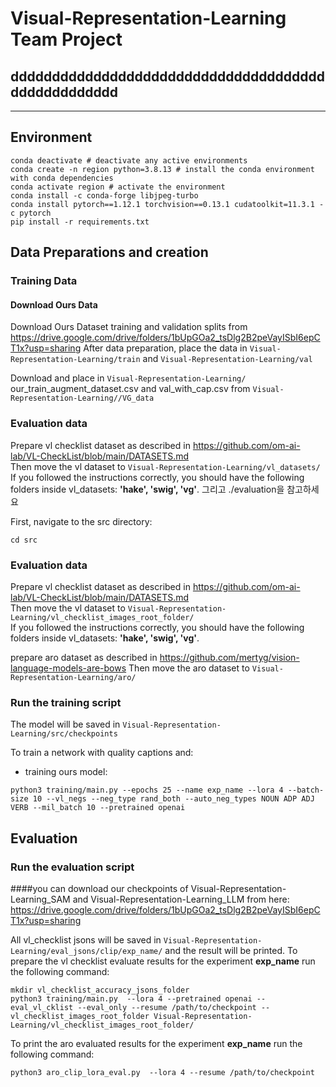 # Visual-Representation-Learning Team Project
## ddddddddddddddddddddddddddddddddddddddddddddddddddd 

_______________________________
## Environment
```shell script
conda deactivate # deactivate any active environments
conda create -n region python=3.8.13 # install the conda environment with conda dependencies
conda activate region # activate the environment
conda install -c conda-forge libjpeg-turbo
conda install pytorch==1.12.1 torchvision==0.13.1 cudatoolkit=11.3.1 -c pytorch
pip install -r requirements.txt
```

## Data Preparations and creation 
### Training Data
#### Download Ours Data
Download Ours Dataset training and validation splits from https://drive.google.com/drive/folders/1bUpGOa2_tsDlg2B2peVayISbI6epCT1x?usp=sharing
After data preparation, place the data in `Visual-Representation-Learning/train` and `Visual-Representation-Learning/val`  

Download and place in `Visual-Representation-Learning/` our_train_augment_dataset.csv and val_with_cap.csv from `Visual-Representation-Learning//VG_data`

### Evaluation data
Prepare vl checklist dataset as described in https://github.com/om-ai-lab/VL-CheckList/blob/main/DATASETS.md  
Then move the vl dataset to `Visual-Representation-Learning/vl_datasets/`  
If you followed the instructions correctly, you should have the following folders inside vl_datasets: **'hake', 'swig', 'vg'**. 
그리고 ./evaluation을 참고하세요

First, navigate to the src directory:
```shell script
cd src
```

### Evaluation data
Prepare vl checklist dataset as described in https://github.com/om-ai-lab/VL-CheckList/blob/main/DATASETS.md  
Then move the vl dataset to `Visual-Representation-Learning/vl_checklist_images_root_folder/`  
If you followed the instructions correctly, you should have the following folders inside vl_datasets: **'hake', 'swig', 'vg'**. 

prepare aro dataset as described in https://github.com/mertyg/vision-language-models-are-bows
Then move the aro dataset to `Visual-Representation-Learning/aro/` 

### Run the training script

The model will be saved in `Visual-Representation-Learning/src/checkpoints`

To train a network with quality captions and:
* training ours model:
```shell script
python3 training/main.py --epochs 25 --name exp_name --lora 4 --batch-size 10 --vl_negs --neg_type rand_both --auto_neg_types NOUN ADP ADJ VERB --mil_batch 10 --pretrained openai
```

## Evaluation
### Run the evaluation script
####you can download our checkpoints of Visual-Representation-Learning_SAM and Visual-Representation-Learning_LLM from here: https://drive.google.com/drive/folders/1bUpGOa2_tsDlg2B2peVayISbI6epCT1x?usp=sharing

All vl_checklist jsons will be saved in `Visual-Representation-Learning/eval_jsons/clip/exp_name/` and the result will be printed. 
To prepare the vl checklist evaluate results for the experiment **exp_name** run the following command:
```shell script
mkdir vl_checklist_accuracy_jsons_folder
python3 training/main.py  --lora 4 --pretrained openai --eval_vl_cklist --eval_only --resume /path/to/checkpoint --vl_checklist_images_root_folder Visual-Representation-Learning/vl_checklist_images_root_folder/
```

To print the aro evaluated results for the experiment **exp_name** run the following command:
```shell script
python3 aro_clip_lora_eval.py  --lora 4 --resume /path/to/checkpoint
```
